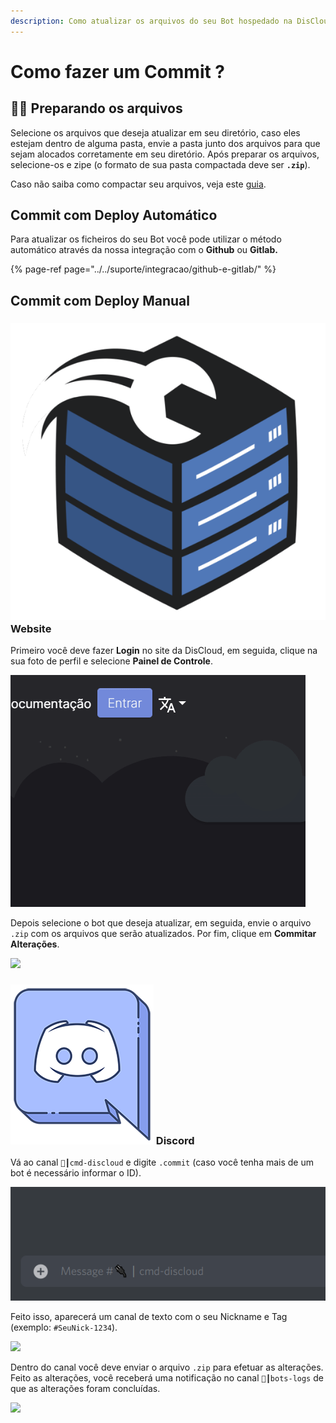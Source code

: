 ```yaml
---
description: Como atualizar os arquivos do seu Bot hospedado na DisCloud
---
```


# Como fazer um Commit ?

## 👨🔬 Preparando os arquivos

Selecione os arquivos que deseja atualizar em seu diretório, caso eles estejam dentro de alguma pasta, envie a pasta junto dos arquivos para que sejam alocados corretamente em seu diretório. Após preparar os arquivos, selecione-os e zipe \(o formato de sua pasta compactada deve ser **`.zip`**\).

Caso não saiba como compactar seu arquivos, veja este [guia](https://docs.discloudbot.com/faq/como-compactar-zipar-os-meus-arquivos).

## Commit com Deploy Automático

Para atualizar os ficheiros do seu Bot você pode utilizar o método automático através da nossa integração com o **Github** ou **Gitlab.** 

{% page-ref page="../../suporte/integracao/github-e-gitlab/" %}

## Commit com Deploy Manual

### ![](../../.gitbook/assets/discloudlogo.png) Website

Primeiro você deve fazer **Login** no site da DisCloud, em seguida, clique na sua foto de perfil e selecione **Painel de Controle**. 

![](../../.gitbook/assets/bx3ukaf-imgur.gif)

Depois selecione o bot que deseja atualizar, em seguida, envie o arquivo `.zip` com os arquivos que serão atualizados. Por fim, clique em **Commitar Alterações**.

![](https://i.imgur.com/A07VjIP.png)

### ![](../../.gitbook/assets/discordlogo1.png) Discord

Vá ao canal `🔌┃cmd-discloud` e digite `.commit` \(caso você tenha mais de um bot é necessário informar o ID\).

![](../../.gitbook/assets/foc5si4-imgur.gif)

Feito isso, aparecerá um canal de texto com o seu Nickname e Tag \(exemplo: `#SeuNick-1234`\). 

![](https://i.imgur.com/W8f4Iu4.png)

Dentro do canal você deve enviar o arquivo `.zip` para efetuar as alterações. Feito as alterações, você receberá uma notificação no canal `🤖┃bots-logs` de que as alterações foram concluídas.

![](https://i.imgur.com/vKs6z17.png)

